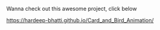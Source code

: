 Wanna check out this awesome project, click below

https://hardeep-bhatti.github.io/Card_and_Bird_Animation/
